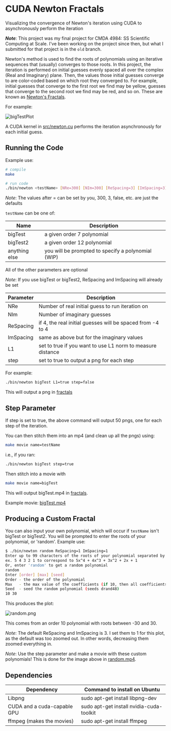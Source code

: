 # CUDA Newton Fractals

Visualizing the convergence of Newton's iteration using CUDA to asynchronously perform the iteration

***Note***: This project was my final project for CMDA 4984: SS Scientific Computing at Scale. I've been working on the project since then, but what I submitted for that project is in the `old` branch.

Newton's method is used to find the roots of polynomials using an iterative sequences that (usually) converges to those roots. In this project, the iteration is performed on initial guesses evenly spaced all over the complex (Real and Imaginary) plane. Then, the values those initial guesses converge to are color-coded based on which root they converged to. For example, initial guesses that converge to the first root we find may be yellow, guesses that converge to the second root we find may be red, and so on. These are known as [Newton's Fractals](https://en.wikipedia.org/wiki/Newton_fractal).

For example:

![bigTestPlot](fractals/bigTest.png)

A CUDA kernel in [src/newton.cu](src/newton.cu) performs the iteration asynchronously for each initial guess.

## Running the Code

Example use:

```bash
# compile
make

# run code
./bin/newton <testName> [NRe=300] [NIm=300] [ReSpacing=3] [ImSpacing=3] [L1=false] [step=false]
```

*Note*: The values after = can be set by you, 300, 3, false, etc. are just the defaults

`testName` can be one of:

| Name          | Description                                        |
|--             |--                                                  |
| bigTest       | a given order 7 polynomial                         |
| bigTest2      | a given order 12 polynomial                        |
| anything else | you will be prompted to specify a polynomial (WIP) |

All of the other parameters are optional

*Note*: If you use bigTest or bigTest2, ReSpacing and ImSpacing will already be set

| Parameter | Description                                                |
|--         | --                                                         |
| NRe       | Number of real initial guess to run iteration on           |
| NIm       | Number of imaginary guesses                                |
| ReSpacing | if 4, the real initial guesses will be spaced from -4 to 4 |
| ImSpacing | same as above but for the imaginary values                 |
| L1        | set to true if you want to use L1 norm to measure distance |
| step      | set to true to output a png for each step                  |

For example:

```bash
./bin/newton bigTest L1=true step=false
```
This will output a png in [fractals](fractals)

## Step Parameter

If step is set to true, the above command will output 50 pngs, one for each step of the iteration.

You can then stitch them into an mp4 (and clean up all the pngs) using:

```bash
make movie name=testName
```

i.e., if you ran:

```bash
./bin/newton bigTest step=true
```

Then stitch into a movie with

```bash
make movie name=bigTest
```

This will output bigTest.mp4 in [fractals](fractals).

Example movie: [bigTest.mp4](fractals/bigTest.mp4)

## Producing a Custom Fractal

You can also input your own polynomial, which will occur if `testName` isn't bigTest or bigTest2. You will be prompted to enter the roots of your polynomial, or 'random'. Example use:

```bash
$ ./bin/newton random ReSpacing=1 ImSpacing=1
Enter up to 99 characters of the roots of your polynomial separated by spaces:
ex. 5 4 3 2 1 to correspond to 5x^4 + 4x^3 + 3x^2 + 2x + 1
Or, enter 'random' to get a random polynomial
random
Enter [order] [max] [seed]
Order - the order of the polynomial
Max   - the max value of the coefficients (if 10, then all coefficients will be from -10 to 10
Seed  - seed the random polynomial (seeds drand48)
10 30
```

This produces the plot:

![random.png](fractals/random.png)

This comes from an order 10 polynomial with roots between -30 and 30.

*Note*: The default ReSpacing and ImSpacing is 3. I set them to 1 for this plot, as the default was too zoomed out. In other words, decreasing them zoomed everything in.

*Note*: Use the step parameter and make a movie with these custom polynomials! This is done for the image above in [random.mp4](fractals/random.mp4).

## Dependencies

| Dependency                  | Command to install on Ubuntu             |
|--                           |--                                        |
| Libpng                      | sudo apt-get install libpng-dev          |
| CUDA and a cuda-capable GPU | sudo apt-get install nvidia-cuda-toolkit |
| ffmpeg (makes the movies)   | sudo apt-get install ffmpeg              |
